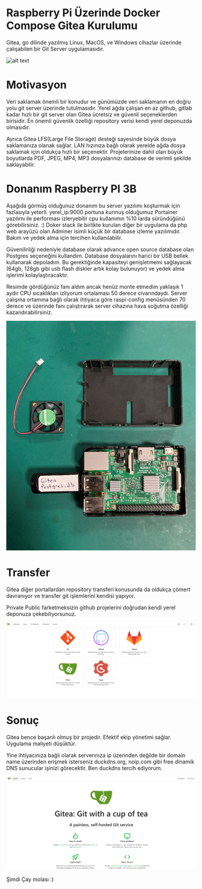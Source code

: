
# Raspberry Pi Üzerinde Docker Compose Gitea Kurulumu

Gitea, go dilinde yazılmış Linux, MacOS, ve Windows cihazlar üzerinde çalışabilen bir Git Server uygulamasıdır.

![alt text](https://gitea.io/images/screenshot.png)

# Motivasyon

Veri saklamak önemli bir konudur ve günümüzde veri saklamanın en doğru yolu git server üzerinde tutulmasıdır. Yerel ağda çalışan en az github, gitlab kadar hızlı bir git server olan Gitea ücretsiz ve güvenli seçeneklerden birisidir. En önemli güvenlik özelliği repository verisi kendi yerel deponuzda olmasıdır. 

Ayrıca Gitea LFS(Large File Storage) desteği sayesinde büyük dosya saklamanıza olanak sağlar. LAN hızınıza bağlı olarak yerelde ağda dosya saklamak için oldukça hızlı bir seçenektir. Projelerinize dahil olan büyük boyutlarda PDF, JPEG, MP4, MP3 dosyalarınızı database de verimli şekilde saklayabilir.

# Donanım Raspberry PI 3B

Aşağıda görmüş olduğunuz donanım bu server yazılımı koşturmak için fazlasıyla yeterli. yerel_ip:9000 portuna kurmuş olduğumuz Portainer yazılımı ile performası izleryebilir cpu kullanımın %10 larda süründüğünü görebilirsiniz. :) Doker stack ile birlikte kurulan diğer bir uygulama da php web arayüzü olan Adminer isimli küçük bir database izleme yazılımıdır. Bakım ve yedek alma için tercihen kullanılabilir.

Güvenilirliği nedeniyle database olarak advance open source database olan Postgres seçeneğini kullandım. Database dosyalarını harici bir USB bellek kullanarak depoladım. Bu gerektiğinde kapasiteyi genişletmemi sağlayacak (64gb, 128gb gibi usb flash diskler artık kolay bulunuyor) ve yedek alma işlerimi kolaylaştıracaktır. 

Resimde gördüğünüz fanı aldım ancak henüz monte etmedim yaklaşık 1 aydır CPU sıcaklıkları izliyorum ortalaması 50 derece civarındaydı. Server çalışma ortamına bağlı olarak ihtiyaca göre raspi-config menüsünden 70 derece ve üzerinde fanı çalıştırarak server cihazına hava soğutma özelliği kazandırabilirsiniz.

![alt text](img/raspi.png)

# Transfer

Gitea diğer portallardan repository transferi konusunda da oldukça çömert davranıyor ve transfer git işlemlerini kendisi yapıyor. 

Private Public farketmeksizin github projelerini doğrudan kendi yerel deponuza çekebiliyorsunuz.

![alt text](img/migrate.png)

  
# Sonuç

Gitea bence başarılı olmuş bir projedir. Efektif ekip yönetimi sağlar. Uygulama maliyeti düşüktür.
  
Yine ihtiyacınıza bağlı olarak serverınıza ip üzerinden değilde bir domain name üzerinden erişmek isterseniz duckdns.org, noip.com gibi free dinamik DNS sunucular işinizi görecektir. Ben duckdns tercih ediyorum.
  
![alt text](img/gitea.png)
  
Şimdi Çay molası :) 
  
  

